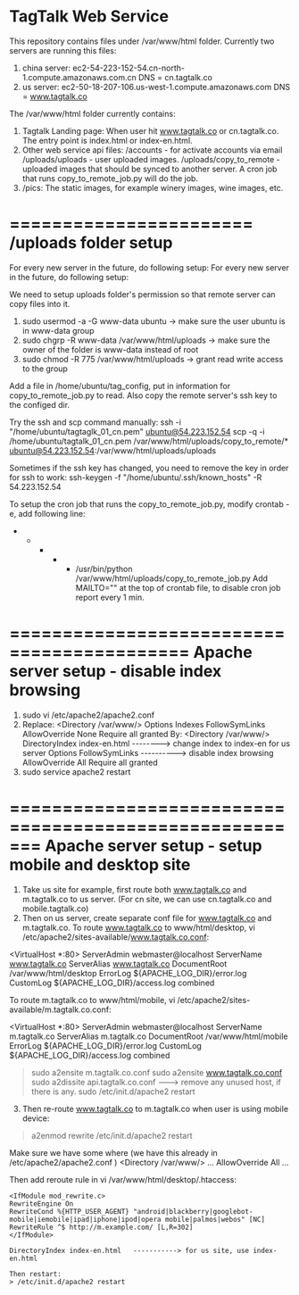 # TagTalk Web Service

This repository contains files under /var/www/html folder. 
Currently two servers are running this files:
1) china server: ec2-54-223-152-54.cn-north-1.compute.amazonaws.com.cn
   DNS = cn.tagtalk.co
2) us server: ec2-50-18-207-106.us-west-1.compute.amazonaws.com
   DNS = www.tagtalk.co
   
The /var/www/html folder currently contains:
1) Tagtalk Landing page:
   When user hit www.tagtalk.co or cn.tagtalk.co. The entry point is index.html or index-en.html.
2) Other web service api files:
   /accounts - for activate accounts via email
   /uploads/uploads - user uploaded images.
   /uploads/copy_to_remote - uploaded images that should be synced to another server. A cron job that runs copy_to_remote_job.py will do the job.
3) /pics:
   The static images, for example winery images, wine images, etc.

=======================
/uploads folder setup
=======================
For every new server in the future, do following setup:
For every new server in the future, do following setup:

We need to setup uploads folder's permission so that remote server can copy files into it.
1. sudo usermod -a -G www-data ubuntu     -> make sure the user ubuntu is in www-data group
2. sudo chgrp -R www-data /var/www/html/uploads  -> make sure the owner of the folder is www-data instead of root
3. sudo chmod -R 775 /var/www/html/uploads   -> grant read write access to the group

Add a file in /home/ubuntu/tag_config, put in information for copy_to_remote_job.py to read.
Also copy the remote server's ssh key to the configed dir.

Try the ssh and scp command manually:
ssh -i "/home/ubuntu/tagtaglk_01_cn.pem" ubuntu@54.223.152.54
scp -q -i /home/ubuntu/tagtalk_01_cn.pem /var/www/html/uploads/copy_to_remote/* ubuntu@54.223.152.54:/var/www/html/uploads/uploads

Sometimes if the ssh key has changed, you need to remove the key in order for ssh to work:
ssh-keygen -f "/home/ubuntu/.ssh/known_hosts" -R 54.223.152.54

To setup the cron job that runs the copy_to_remote_job.py, modify crontab -e, add following line:
* * * * * /usr/bin/python /var/www/html/uploads/copy_to_remote_job.py
Add MAILTO="" at the top of crontab file, to disable cron job report every 1 min.

===========================================
Apache server setup - disable index browsing
===========================================
1. sudo vi /etc/apache2/apache2.conf 
2. Replace:
	<Directory /var/www/>
		Options Indexes FollowSymLinks
		AllowOverride None
		Require all granted
	</Directory>
	By:
	<Directory /var/www/>
	    DirectoryIndex index-en.html --------> change index to index-en for us server
        Options FollowSymLinks     ----------> disable index browsing
        AllowOverride All
        Require all granted
	</Directory>
3. sudo service apache2 restart

=======================================================
Apache server setup - setup mobile and desktop site
=======================================================
1. Take us site for example, first route both www.tagtalk.co and m.tagtalk.co to us server.
 (For cn site, we can use cn.tagtalk.co and mobile.tagtalk.co)
2. Then on us server, create separate conf file for www.tagtalk.co and m.tagtalk.co.
To route www.tagtalk.co to www/html/desktop, vi /etc/apache2/sites-available/www.tagtalk.co.conf:

<VirtualHost *:80>
	ServerAdmin webmaster@localhost
	ServerName www.tagtalk.co
	ServerAlias www.tagtalk.co
	DocumentRoot /var/www/html/desktop
	ErrorLog ${APACHE_LOG_DIR}/error.log
	CustomLog ${APACHE_LOG_DIR}/access.log combined
</VirtualHost>

To route m.tagtalk.co to www/html/mobile, vi /etc/apache2/sites-available/m.tagtalk.co.conf:

<VirtualHost *:80>
	ServerAdmin webmaster@localhost
	ServerName m.tagtalk.co
	ServerAlias m.tagtalk.co
	DocumentRoot /var/www/html/mobile
	ErrorLog ${APACHE_LOG_DIR}/error.log
	CustomLog ${APACHE_LOG_DIR}/access.log combined
</VirtualHost>

> sudo a2ensite m.tagtalk.co.conf
> sudo a2ensite www.tagtalk.co.conf
> sudo a2dissite api.tagtalk.co.conf  ---> remove any unused host, if there is any.
> sudo /etc/init.d/apache2 restart

3. Then re-route www.tagtalk.co to m.tagtalk.co when user is using mobile device:
  > a2enmod rewrite
  > /etc/init.d/apache2 restart
  
  Make sure we have some where (we have this already in /etc/apache2/apache2.conf )
	<Directory /var/www/>
	    ...
        AllowOverride All
		...
	</Directory>
	
  Then add reroute rule in vi /var/www/html/desktop/.htaccess:
  
	<IfModule mod_rewrite.c>
	RewriteEngine On
	RewriteCond %{HTTP_USER_AGENT} "android|blackberry|googlebot-mobile|iemobile|ipad|iphone|ipod|opera mobile|palmos|webos" [NC]
	RewriteRule ^$ http://m.example.com/ [L,R=302]
	</IfModule>
	
	DirectoryIndex index-en.html   -----------> for us site, use index-en.html

	Then restart:
	> /etc/init.d/apache2 restart